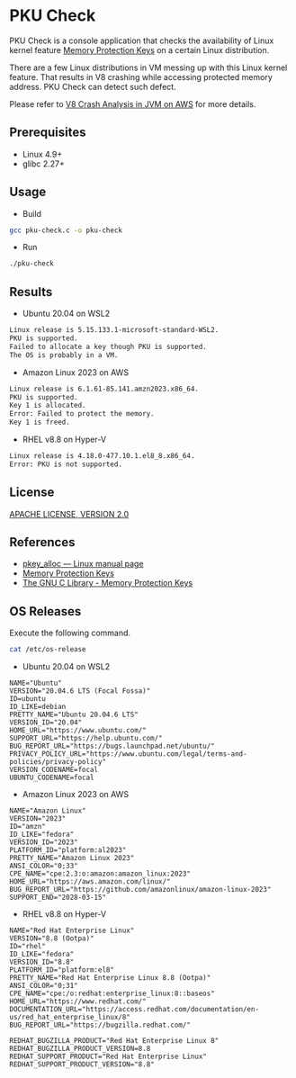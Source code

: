 # PKU Check

PKU Check is a console application that checks the availability of Linux kernel feature [Memory Protection Keys](https://www.kernel.org/doc/html/next/core-api/protection-keys.html) on a certain Linux distribution.

There are a few Linux distributions in VM messing up with this Linux kernel feature. That results in V8 crashing while accessing protected memory address. PKU Check can detect such defect.

Please refer to [V8 Crash Analysis in JVM on AWS](https://sjtucaocao.medium.com/v8-crash-analysis-in-jvm-on-aws-e20464c74cb9) for more details.

## Prerequisites

- Linux 4.9+
- glibc 2.27+

## Usage

- Build

```sh
gcc pku-check.c -o pku-check
```

- Run

```sh
./pku-check
```

## Results

- Ubuntu 20.04 on WSL2

```txt
Linux release is 5.15.133.1-microsoft-standard-WSL2.
PKU is supported.
Failed to allocate a key though PKU is supported.
The OS is probably in a VM.
```

- Amazon Linux 2023 on AWS

```txt
Linux release is 6.1.61-85.141.amzn2023.x86_64.
PKU is supported.
Key 1 is allocated.
Error: Failed to protect the memory.
Key 1 is freed.
```

- RHEL v8.8 on Hyper-V

```txt
Linux release is 4.18.0-477.10.1.el8_8.x86_64.
Error: PKU is not supported.
```

## License

[APACHE LICENSE, VERSION 2.0](../LICENSE)

## References

- [pkey_alloc — Linux manual page](https://man7.org/linux/man-pages/man2/pkey_alloc.2.html)
- [Memory Protection Keys](https://www.kernel.org/doc/html/next/core-api/protection-keys.html)
- [The GNU C Library - Memory Protection Keys](https://www.gnu.org/software/libc/manual/html_mono/libc.html#Memory-Protection-Keys)

## OS Releases

Execute the following command.

```sh
cat /etc/os-release
```

- Ubuntu 20.04 on WSL2

```properties
NAME="Ubuntu"
VERSION="20.04.6 LTS (Focal Fossa)"
ID=ubuntu
ID_LIKE=debian
PRETTY_NAME="Ubuntu 20.04.6 LTS"
VERSION_ID="20.04"
HOME_URL="https://www.ubuntu.com/"
SUPPORT_URL="https://help.ubuntu.com/"
BUG_REPORT_URL="https://bugs.launchpad.net/ubuntu/"
PRIVACY_POLICY_URL="https://www.ubuntu.com/legal/terms-and-policies/privacy-policy"
VERSION_CODENAME=focal
UBUNTU_CODENAME=focal
```

- Amazon Linux 2023 on AWS

```properties
NAME="Amazon Linux"
VERSION="2023"
ID="amzn"
ID_LIKE="fedora"
VERSION_ID="2023"
PLATFORM_ID="platform:al2023"
PRETTY_NAME="Amazon Linux 2023"
ANSI_COLOR="0;33"
CPE_NAME="cpe:2.3:o:amazon:amazon_linux:2023"
HOME_URL="https://aws.amazon.com/linux/"
BUG_REPORT_URL="https://github.com/amazonlinux/amazon-linux-2023"
SUPPORT_END="2028-03-15"
```

- RHEL v8.8 on Hyper-V

```properties
NAME="Red Hat Enterprise Linux"
VERSION="8.8 (Ootpa)"
ID="rhel"
ID_LIKE="fedora"
VERSION_ID="8.8"
PLATFORM_ID="platform:el8"
PRETTY_NAME="Red Hat Enterprise Linux 8.8 (Ootpa)"
ANSI_COLOR="0;31"
CPE_NAME="cpe:/o:redhat:enterprise_linux:8::baseos"
HOME_URL="https://www.redhat.com/"
DOCUMENTATION_URL="https://access.redhat.com/documentation/en-us/red_hat_enterprise_linux/8"
BUG_REPORT_URL="https://bugzilla.redhat.com/"

REDHAT_BUGZILLA_PRODUCT="Red Hat Enterprise Linux 8"
REDHAT_BUGZILLA_PRODUCT_VERSION=8.8
REDHAT_SUPPORT_PRODUCT="Red Hat Enterprise Linux"
REDHAT_SUPPORT_PRODUCT_VERSION="8.8"
```
